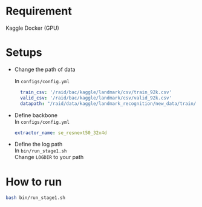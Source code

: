# Requirement
Kaggle Docker (GPU)

# Setups

- Change the path of data

  In `configs/config.yml` 

  ```yaml
    train_csv: '/raid/bac/kaggle/landmark/csv/train_92k.csv'
    valid_csv: '/raid/bac/kaggle/landmark/csv/valid_92k.csv'
    datapath: "/raid/data/kaggle/landmark_recognition/new_data/train/"
  ```

- Define backbone  
  In `configs/config.yml`

  ```yaml
  extractor_name: se_resnext50_32x4d
  ```

- Define the log path  
  In `bin/run_stage1.sh`  
  Change `LOGDIR` to your path 
  
# How to run 

```bash
bash bin/run_stage1.sh
```
